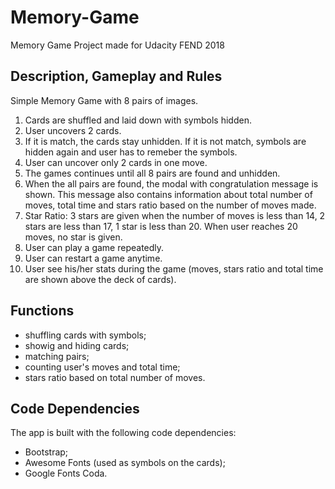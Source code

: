 # Memory-Game
Memory Game Project made for Udacity FEND 2018

## Description, Gameplay and Rules
Simple Memory Game with 8 pairs of images. 

1. Cards are shuffled and laid down with symbols hidden. 
2. User uncovers 2 cards.
3. If it is match, the cards stay unhidden. If it is not match, symbols are hidden again and user has to remeber the symbols. 
4. User can uncover only 2 cards in one move. 
5. The games continues until all 8 pairs are found and unhidden.
6. When the all pairs are found, the modal with congratulation message is shown. This message also contains information about total number of moves, total time and stars ratio based on the number of moves made.
7. Star Ratio: 3 stars are given when the number of moves is less than 14, 2 stars are less than 17, 1 star is less than 20. When user reaches 20 moves, no star is given.
8. User can play a game repeatedly.
9. User can restart a game anytime.
10. User see his/her stats during the game (moves, stars ratio and total time are shown above the deck of cards).

## Functions
- shuffling cards with symbols;
- showig and hiding cards;
- matching pairs;
- counting user's moves and total time;
- stars ratio based on total number of moves.

## Code Dependencies
The app is built with the following code dependencies:
- Bootstrap;
- Awesome Fonts (used as symbols on the cards);
- Google Fonts Coda.
